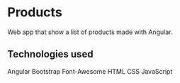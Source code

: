 # Products

Web app that show a list of products made with Angular.

## Technologies used

Angular
Bootstrap
Font-Awesome
HTML
CSS
JavaScript